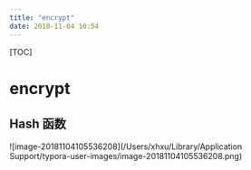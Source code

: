 ```yaml
---
title: "encrypt"
date: 2018-11-04 10:54
---
```



[TOC]


# encrypt



## Hash 函数



![image-20181104105536208](/Users/xhxu/Library/Application Support/typora-user-images/image-20181104105536208.png)